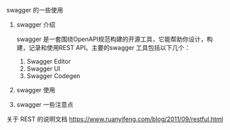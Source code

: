 swagger 的一些使用

1. swagger 介绍

   swagger 是一套围绕OpenAPI规范构建的开源工具，它能帮助你设计，构建，记录和使用REST API。主要的swagger  工具包括以下几个：

   1. Swagger Editor
   2. Swagger UI
   3. Swagger Codegen

2. swagger 使用

3. swagger 一些注意点



关于 REST 的说明文档 https://www.ruanyifeng.com/blog/2011/09/restful.html